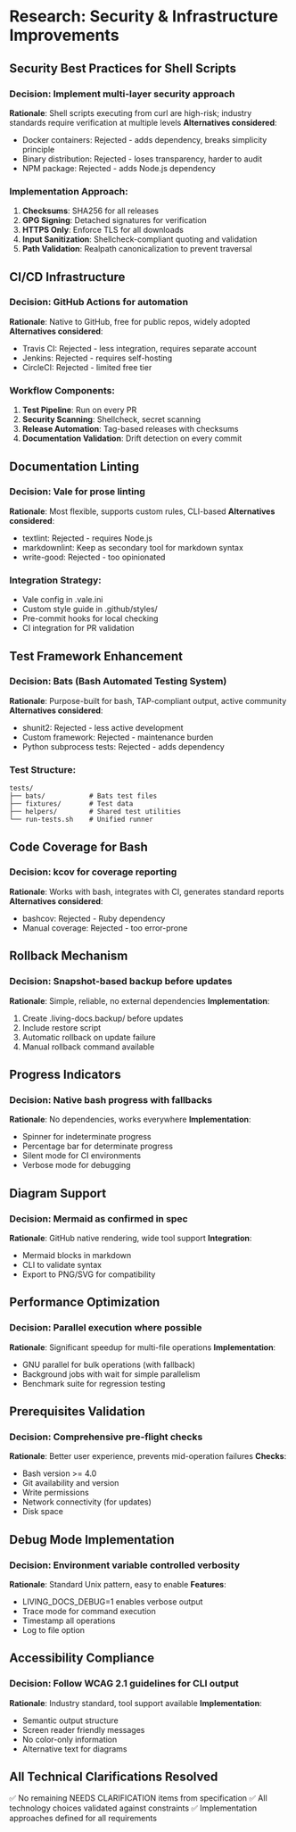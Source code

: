 # Research: Security & Infrastructure Improvements

## Security Best Practices for Shell Scripts

### Decision: Implement multi-layer security approach
**Rationale**: Shell scripts executing from curl are high-risk; industry standards require verification at multiple levels
**Alternatives considered**:
- Docker containers: Rejected - adds dependency, breaks simplicity principle
- Binary distribution: Rejected - loses transparency, harder to audit
- NPM package: Rejected - adds Node.js dependency

### Implementation Approach:
1. **Checksums**: SHA256 for all releases
2. **GPG Signing**: Detached signatures for verification
3. **HTTPS Only**: Enforce TLS for all downloads
4. **Input Sanitization**: Shellcheck-compliant quoting and validation
5. **Path Validation**: Realpath canonicalization to prevent traversal

## CI/CD Infrastructure

### Decision: GitHub Actions for automation
**Rationale**: Native to GitHub, free for public repos, widely adopted
**Alternatives considered**:
- Travis CI: Rejected - less integration, requires separate account
- Jenkins: Rejected - requires self-hosting
- CircleCI: Rejected - limited free tier

### Workflow Components:
1. **Test Pipeline**: Run on every PR
2. **Security Scanning**: Shellcheck, secret scanning
3. **Release Automation**: Tag-based releases with checksums
4. **Documentation Validation**: Drift detection on every commit

## Documentation Linting

### Decision: Vale for prose linting
**Rationale**: Most flexible, supports custom rules, CLI-based
**Alternatives considered**:
- textlint: Rejected - requires Node.js
- markdownlint: Keep as secondary tool for markdown syntax
- write-good: Rejected - too opinionated

### Integration Strategy:
- Vale config in .vale.ini
- Custom style guide in .github/styles/
- Pre-commit hooks for local checking
- CI integration for PR validation

## Test Framework Enhancement

### Decision: Bats (Bash Automated Testing System)
**Rationale**: Purpose-built for bash, TAP-compliant output, active community
**Alternatives considered**:
- shunit2: Rejected - less active development
- Custom framework: Rejected - maintenance burden
- Python subprocess tests: Rejected - adds dependency

### Test Structure:
```
tests/
├── bats/           # Bats test files
├── fixtures/       # Test data
├── helpers/        # Shared test utilities
└── run-tests.sh    # Unified runner
```

## Code Coverage for Bash

### Decision: kcov for coverage reporting
**Rationale**: Works with bash, integrates with CI, generates standard reports
**Alternatives considered**:
- bashcov: Rejected - Ruby dependency
- Manual coverage: Rejected - too error-prone

## Rollback Mechanism

### Decision: Snapshot-based backup before updates
**Rationale**: Simple, reliable, no external dependencies
**Implementation**:
1. Create .living-docs.backup/ before updates
2. Include restore script
3. Automatic rollback on update failure
4. Manual rollback command available

## Progress Indicators

### Decision: Native bash progress with fallbacks
**Rationale**: No dependencies, works everywhere
**Implementation**:
- Spinner for indeterminate progress
- Percentage bar for determinate progress
- Silent mode for CI environments
- Verbose mode for debugging

## Diagram Support

### Decision: Mermaid as confirmed in spec
**Rationale**: GitHub native rendering, wide tool support
**Integration**:
- Mermaid blocks in markdown
- CLI to validate syntax
- Export to PNG/SVG for compatibility

## Performance Optimization

### Decision: Parallel execution where possible
**Rationale**: Significant speedup for multi-file operations
**Implementation**:
- GNU parallel for bulk operations (with fallback)
- Background jobs with wait for simple parallelism
- Benchmark suite for regression testing

## Prerequisites Validation

### Decision: Comprehensive pre-flight checks
**Rationale**: Better user experience, prevents mid-operation failures
**Checks**:
- Bash version >= 4.0
- Git availability and version
- Write permissions
- Network connectivity (for updates)
- Disk space

## Debug Mode Implementation

### Decision: Environment variable controlled verbosity
**Rationale**: Standard Unix pattern, easy to enable
**Features**:
- LIVING_DOCS_DEBUG=1 enables verbose output
- Trace mode for command execution
- Timestamp all operations
- Log to file option

## Accessibility Compliance

### Decision: Follow WCAG 2.1 guidelines for CLI output
**Rationale**: Industry standard, tool support available
**Implementation**:
- Semantic output structure
- Screen reader friendly messages
- No color-only information
- Alternative text for diagrams

## All Technical Clarifications Resolved
✅ No remaining NEEDS CLARIFICATION items from specification
✅ All technology choices validated against constraints
✅ Implementation approaches defined for all requirements